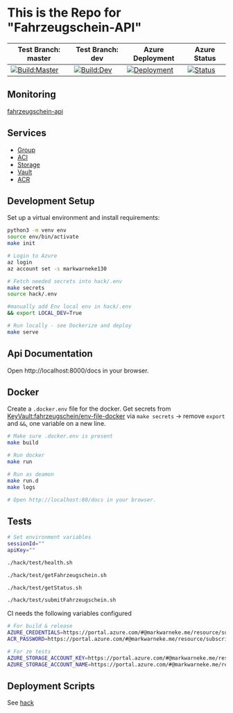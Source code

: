 # This is the Repo for "Fahrzeugschein-API"


| Test Branch: master | Test Branch: dev | Azure Deployment | Azure Status |
| -- | -- | -- | -- |
| [![Build:Master](https://github.com/maxleimkuehler/fahrzeugschein-api/workflows/Build/badge.svg?branch=master)](https://github.com/maxleimkuehler/fahrzeugschein-api/actions?query=workflow%3ABuild) | [![Build:Dev](https://github.com/maxleimkuehler/fahrzeugschein-api/workflows/Build/badge.svg?branch=dev)](https://github.com/maxleimkuehler/fahrzeugschein-api/actions?query=workflow%3ABuild)  | [![Deployment](https://github.com/maxleimkuehler/fahrzeugschein-api/workflows/Release/badge.svg)](https://github.com/maxleimkuehler/fahrzeugschein-api/actions?query=workflow%3ARelease) | [![Status](https://github.com/maxleimkuehler/fahrzeugschein-api/workflows/Test/badge.svg)](https://github.com/maxleimkuehler/fahrzeugschein-api/actions?query=workflow%3ATest) |


## Monitoring

[fahrzeugschein-api](https://portal.azure.com/#@markwarneke.me/dashboard/arm/subscriptions/bff72fc9-ba07-4b56-bd6a-15d551fb3edb/resourcegroups/dashboards/providers/microsoft.portal/dashboards/8dac3b6e-26e9-499e-9fb6-b4c58899814a)

## Services

- [Group](https://portal.azure.com/#@markwarneke.me/resource/subscriptions/bff72fc9-ba07-4b56-bd6a-15d551fb3edb/resourceGroups/fahrzeugschein/overview)
- [ACI](https://portal.azure.com/#@markwarneke.me/resource/subscriptions/bff72fc9-ba07-4b56-bd6a-15d551fb3edb/resourceGroups/fahrzeugschein/providers/Microsoft.ContainerInstance/containerGroups/fahrzeugschein-api/overview)
- [Storage](https://portal.azure.com/#@markwarneke.me/resource/subscriptions/bff72fc9-ba07-4b56-bd6a-15d551fb3edb/resourceGroups/fahrzeugschein/providers/Microsoft.Storage/storageAccounts/fahrzeugschein/overview)
- [Vault](https://portal.azure.com/#@markwarneke.me/resource/subscriptions/bff72fc9-ba07-4b56-bd6a-15d551fb3edb/resourceGroups/fahrzeugschein/providers/Microsoft.KeyVault/vaults/fahrzeugschein/overview)
- [ACR](https://portal.azure.com/#@markwarneke.me/resource/subscriptions/bff72fc9-ba07-4b56-bd6a-15d551fb3edb/resourceGroups/mmmintelligence/providers/Microsoft.ContainerRegistry/registries/mmmintelligence/overview)

## Development Setup

Set up a virtual environment and install requirements:

```bash
python3 -m venv env
source env/bin/activate
make init

# Login to Azure
az login
az account set -s markwarneke130

# Fetch needed secrets into hack/.env
make secrets
source hack/.env

#manually add Env local env in hack/.env
&& export LOCAL_DEV=True

# Run locally - see Dockerize and deploy
make serve
```

## Api Documentation

Open http://localhost:8000/docs in your browser.

## Docker

Create a `.docker.env` file for the docker.
Get secrets from [KeyVault:fahrzeugschein/env-file-docker](https://portal.azure.com/#@markwarneke.me/resource/subscriptions/bff72fc9-ba07-4b56-bd6a-15d551fb3edb/resourceGroups/fahrzeugschein/providers/Microsoft.KeyVault/vaults/fahrzeugschein/secrets) via `make secrets` -> remove `export` and `&&`, one variable on a new line. 

```bash
# Make sure .docker.env is present
make build

# Run docker
make run

# Run as deamon
make run.d
make logs

# Open http://localhost:80/docs in your browser.
```

## Tests

```bash
# Set environment variables
sessionId=""
apiKey=""

./hack/test/health.sh

./hack/test/getFahrzeugschein.sh

./hack/test/getStatus.sh

./hack/test/submitFahrzeugschein.sh
```

CI needs the following variables configured

```bash
# For build & release
AZURE_CREDENTIALS=https://portal.azure.com/#@markwarneke.me/resource/subscriptions/bff72fc9-ba07-4b56-bd6a-15d551fb3edb/resourceGroups/fahrzeugschein/providers/Microsoft.KeyVault/vaults/fahrzeugschein/secrets
ACR_PASSWORD=https://portal.azure.com/#@markwarneke.me/resource/subscriptions/bff72fc9-ba07-4b56-bd6a-15d551fb3edb/resourceGroups/fahrzeugschein/providers/Microsoft.KeyVault/vaults/fahrzeugschein/secrets

# For ze tests
AZURE_STORAGE_ACCOUNT_KEY=https://portal.azure.com/#@markwarneke.me/resource/subscriptions/bff72fc9-ba07-4b56-bd6a-15d551fb3edb/resourceGroups/fahrzeugschein/providers/Microsoft.KeyVault/vaults/fahrzeugschein/secrets
AZURE_STORAGE_ACCOUNT_NAME=https://portal.azure.com/#@markwarneke.me/resource/subscriptions/bff72fc9-ba07-4b56-bd6a-15d551fb3edb/resourceGroups/fahrzeugschein/providers/Microsoft.KeyVault/vaults/fahrzeugschein/secrets
```

## Deployment Scripts

See [hack](./hack/README.md)
